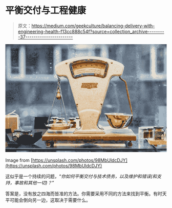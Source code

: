 # 平衡交付与工程健康

> 原文：<https://medium.com/geekculture/balancing-delivery-with-engineering-health-f13cc888c54f?source=collection_archive---------37----------------------->

![](img/ff1811b92fe4a0d46a0cbeff5fdb544c.png)

Image from [https://unsplash.com/photos/98MbUldcDJY](https://unsplash.com/photos/98MbUldcDJY)

这似乎是一个持续的问题，“*你如何平衡交付与技术债务，以及维护和错误(和支持，事故和其他一切)？”*

答案是，没有放之四海而皆准的方法。你需要采用不同的方法来找到平衡。有时天平可能会倒向另一边，这取决于需要什么。